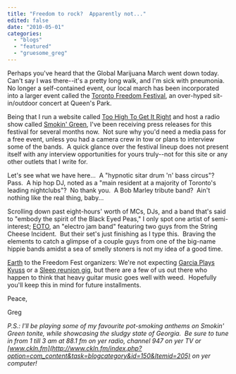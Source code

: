 ```yaml
---
title: "Freedom to rock?  Apparently not..."
edited: false
date: "2010-05-01"
categories:
  - "blogs"
  - "featured"
  - "gruesome_greg"
---
```


Perhaps you've heard that the Global Marijuana March went down today.  Can't say I was there--it's a pretty long walk, and I'm sick with pneumonia.  No longer a self-contained event, our local march has been incorporated into a larger event called the [Toronto Freedom Festival](http://www.torontofreedomfestival.com/indexMain.shtml), an over-hyped sit-in/outdoor concert at Queen's Park.

Being that I run a website called [Too High To Get It Right](http://www.toohightogetitright.com) and host a radio show called [Smokin' Green](http://www.toohightogetitright.com/smokingreen.html), I've been receiving press releases for this festival for several months now.  Not sure why you'd need a media pass for a free event, unless you had a camera crew in tow or plans to interview some of the bands.  A quick glance over the festival lineup does not present itself with any interview opportunities for yours truly--not for this site or any other outlets that I write for.

Let's see what we have here...  A "hypnotic sitar drum 'n' bass circus"?  Pass.  A hip hop DJ, noted as a "main resident at a majority of Toronto's leading nightclubs"?  No thank you.  A Bob Marley tribute band?  Ain't nothing like the real thing, baby...

Scrolling down past eight-hours' worth of MCs, DJs, and a band that's said to "embody the spirit of the Black Eyed Peas," I only spot one artist of semi-interest; [EOTO](http://www.myspace.com/eotomusic), an "electro jam band" featuring two guys from the String Cheese Incident.  But their set's just finishing as I type this.  Braving the elements to catch a glimpse of a couple guys from one of the big-name hippie bands amidst a sea of smelly stoners is not my idea of a good time.

[Earth](http://www.myspace.com/earthofficial) to the Freedom Fest organizers: We're not expecting [Garcia Plays Kyuss](http://theobelisk.net/obelisk/tag/garcia-plays-kyuss/) or a [Sleep reunion gig](http://www.atpfestival.com/events/atpnewyork2010.php), but there are a few of us out there who happen to think that heavy guitar music goes well with weed.  Hopefully you'll keep this in mind for future installments.

Peace,

Greg

_P.S.: I'll be playing some of my favourite pot-smoking anthems on Smokin' Green tonite, while showcasing the sludgy state of Georgia.  Be sure to tune in from 1 till 3 am at 88.1 fm on yer radio, channel 947 on yer TV or [www.ckln.fm](http://www.ckln.fm/index.php?option=com_content&task=blogcategory&id=150&Itemid=205) on yer computer!_
